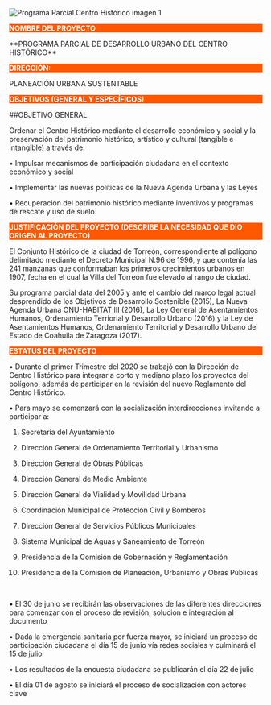 
<img class="img-responsive" src="2020-05-06-comunicado-5to-informe-por-proyecto-al-consejo-del-implan/ima01.jpg" alt="Programa Parcial Centro Histórico imagen 1">

<p style="background-color:#FF5800;color:white;"><strong>NOMBRE DEL PROYECTO</strong></p>
**PROGRAMA PARCIAL DE DESARROLLO URBANO DEL CENTRO HISTÓRICO**

<p style="background-color:#FF5800;color:white;"><strong>DIRECCIÓN:</strong></p>
  PLANEACIÓN URBANA SUSTENTABLE

<p style="background-color:#FF5800;color:white;"><strong>OBJETIVOS (GENERAL Y ESPECÍFICOS)</strong></p>

##OBJETIVO GENERAL

Ordenar el Centro Histórico mediante el desarrollo económico y social y la preservación del patrimonio histórico, artístico y cultural (tangible e intangible) a través de:

• Impulsar mecanismos de participación ciudadana en el contexto económico y social

• Implementar las nuevas políticas de la Nueva Agenda Urbana y las Leyes

• Recuperación del patrimonio histórico mediante inventivos y programas de rescate y uso de suelo.

<p style="background-color:#FF5800;color:white;"><strong>JUSTIFICACIÓN DEL PROYECTO (DESCRIBE LA NECESIDAD QUE DIO ORIGEN AL PROYECTO)</strong></p>

El Conjunto Histórico de la ciudad de Torreón, correspondiente al polígono delimitado mediante el Decreto Municipal N.96 de 1996, y que contenía las 241 manzanas que conformaban los primeros crecimientos urbanos en 1907, fecha en el cual la Villa del Torreón fue elevado al rango de ciudad.

Su programa parcial data del 2005 y ante el cambio del marco legal actual desprendido de los Objetivos de Desarrollo Sostenible (2015), La Nueva Agenda Urbana ONU-HABITAT III (2016), La Ley General de Asentamientos Humanos, Ordenamiento Terriorial y Desarrollo Urbano (2016) y la Ley de Asentamientos Humanos, Ordenamiento Territorial y Desarrollo Urbano del Estado de Coahuila de Zaragoza (2017).

<p style="background-color:#FF5800;color:white;"><strong>ESTATUS DEL PROYECTO</strong></p>

• Durante el primer Trimestre del 2020 se trabajó con la Dirección de Centro Histórico para integrar a corto y mediano plazo los proyectos del polígono, además de participar en la revisión del nuevo Reglamento del Centro Histórico.

• Para mayo se comenzará con la socialización interdirecciones invitando a participar a:
</br>

1. Secretaría del Ayuntamiento

2. Dirección General de Ordenamiento Territorial y Urbanismo

3. Dirección General de Obras Públicas

4. Dirección General de Medio Ambiente

5. Dirección General de Vialidad y Movilidad Urbana

6. Coordinación Municipal de Protección Civil y Bomberos

7. Dirección General de Servicios Públicos Municipales

8. Sistema Municipal de Aguas y Saneamiento de Torreón

9. Presidencia de la Comisión de Gobernación y Reglamentación

10. Presidencia de la Comisión de Planeación, Urbanismo y Obras Públicas

</br>

• El 30 de junio se recibirán las observaciones de las diferentes direcciones para
comenzar con el proceso de revisión, solución e integración al documento

• Dada la emergencia sanitaria por fuerza mayor, se iniciará un proceso de participación
ciudadana el día 15 de junio vía redes sociales y culminará el 15 de julio

• Los resultados de la encuesta ciudadana se publicarán el día 22 de julio

• El día 01 de agosto se iniciará el proceso de socialización con actores clave
</br>
